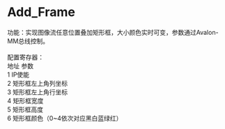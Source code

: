 # Add_Frame

功能：实现图像流任意位置叠加矩形框，大小颜色实时可变，参数通过Avalon-MM总线控制。<br>
<br>
配置寄存器：<br>
地址      参数<br>
1           IP使能<br>
2           矩形框左上角列坐标<br>
3           矩形框左上角行坐标<br>
4           矩形框宽度<br>
5           矩形框高度<br>
6           矩形框颜色（0~4依次对应黑白蓝绿红）

